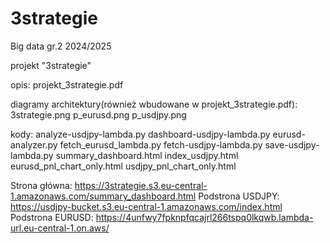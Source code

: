 # 3strategie
Big data gr.2 2024/2025

projekt "3strategie"

opis:
projekt_3strategie.pdf

diagramy architektury(również wbudowane w projekt_3strategie.pdf):
3strategie.png
p_eurusd.png
p_usdjpy.png

kody:
analyze-usdjpy-lambda.py
dashboard-usdjpy-lambda.py
eurusd-analyzer.py
fetch_eurusd_lambda.py
fetch-usdjpy-lambda.py
save-usdjpy-lambda.py
summary_dashboard.html
index_usdjpy.html
eurusd_pnl_chart_only.html
usdjpy_pnl_chart_only.html

Strona główna: 
https://3strategie.s3.eu-central-1.amazonaws.com/summary_dashboard.html
Podstrona USDJPY:
https://usdjpy-bucket.s3.eu-central-1.amazonaws.com/index.html
Podstrona EURUSD:
https://4unfwy7fpknpfqcajrl266tspq0lkqwb.lambda-url.eu-central-1.on.aws/
